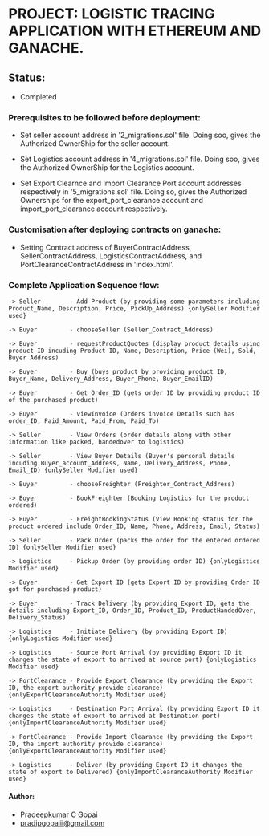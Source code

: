 # PROJECT: LOGISTIC TRACING APPLICATION WITH ETHEREUM AND GANACHE.

## Status:

* Completed


### Prerequisites to be followed before deployment:

* Set seller account address in '2_migrations.sol' file. Doing soo, gives the Authorized OwnerShip for the seller account.

* Set Logistics account address in '4_migrations.sol' file. Doing soo, gives the Authorized OwnerShip for the Logistics account.

* Set Export Clearnce and Import Clearance Port account addresses respectively in '5_migrations.sol' file. Doing so, gives the Authorized Ownerships for the export_port_clearance account and import_port_clearance account respectively.

### Customisation after deploying contracts on ganache:

* Setting Contract address of BuyerContractAddress, SellerContractAddress, LogisticsContractAddress, and PortClearanceContractAddress in 'index.html'.

### Complete Application Sequence flow:

    -> Seller        - Add Product (by providing some parameters including Product_Name, Description, Price, PickUp_Address) {onlySeller Modifier used}

    -> Buyer         - chooseSeller (Seller_Contract_Address)

    -> Buyer         - requestProductQuotes (display product details using product ID incuding Product ID, Name, Description, Price (Wei), Sold, Buyer Address)

    -> Buyer         - Buy (buys product by providing product_ID, Buyer_Name, Delivery_Address, Buyer_Phone, Buyer_EmailID)

    -> Buyer         - Get Order_ID (gets order ID by providing product ID of the purchased product)

    -> Buyer         - viewInvoice (Orders invoice Details such has order_ID, Paid_Amount, Paid_From, Paid_To)

    -> Seller        - View Orders (order details along with other information like packed, handedover to logistics)

    -> Seller        - View Buyer Details (Buyer's personal details incuding Buyer_account_Address, Name, Delivery_Address, Phone, Email_ID) {onlySeller Modifier used}

    -> Buyer         - chooseFreighter (Freighter_Contract_Address)

    -> Buyer         - BookFreighter (Booking Logistics for the product ordered)

    -> Buyer         - FreightBookingStatus (View Booking status for the product ordered include Order_ID, Name, Phone, Address, Email, Status)

    -> Seller        - Pack Order (packs the order for the entered ordered ID) {onlySeller Modifier used}

    -> Logistics     - Pickup Order (by providing order ID) {onlyLogistics Modifier used}

    -> Buyer         - Get Export ID (gets Export ID by providing Order ID got for purchased product)

    -> Buyer         - Track Delivery (by providing Export ID, gets the details including Export_ID, Order_ID, Product_ID, ProductHandedOver, Delivery_Status)

    -> Logistics     - Initiate Delivery (by providing Export ID) {onlyLogistics Modifier used}

    -> Logistics     - Source Port Arrival (by providing Export ID it changes the state of export to arrived at source port) {onlyLogistics Modifier used}

    -> PortClearance - Provide Export Clearance (by providing the Export ID, the export authority provide clearance) {onlyExportClearanceAuthority Modifier used}

    -> Logistics     - Destination Port Arrival (by providing Export ID it changes the state of export to arrived at Destination port) {onlyImportClearanceAuthority Modifier used}

    -> PortClearance - Provide Import Clearance (by providing the Export ID, the import authority provide clearance) {onlyExportClearanceAuthority Modifier used}

    -> Logistics     - Deliver (by providing Export ID it changes the state of export to Delivered) {onlyImportClearanceAuthority Modifier used}


#### Author: 
   * Pradeepkumar C Gopai
   * pradipgopaiii@gmail.com


    
